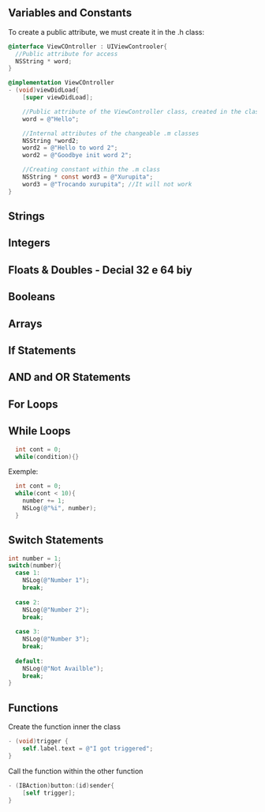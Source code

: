## **Variables and Constants**

To create a public attribute, we must create it in the .h class:
```objective-c
@interface ViewCOntroller : UIViewControoler{
  //Public attribute for access
  NSString * word;
}
```

```objective-c
@implementation ViewCOntroller
- (void)viewDidLoad{
    [super viewDidLoad];

    //Public attribute of the ViewController class, created in the class .h
    word = @"Hello";

    //Internal attributes of the changeable .m classes
    NSString *word2;
    word2 = @"Hello to word 2";
    word2 = @"Goodbye init word 2";

    //Creating constant within the .m class
    NSString * const word3 = @"Xurupita";
    word3 = @"Trocando xurupita"; //It will not work
}
```


## **Strings**

## **Integers**

## **Floats & Doubles - Decial 32 e 64 biy**

## **Booleans**

## **Arrays**

## **If Statements**

## **AND and OR Statements**

## **For Loops**

## **While Loops**
```objective-c
  int cont = 0;
  while(condition){}
```
  Exemple:
  
```objective-c
  int cont = 0;
  while(cont < 10){
    number += 1;
    NSLog(@"%i", number);
  }
```

## **Switch Statements**

  ```objective-c
  int number = 1;
  switch(number){
    case 1:
      NSLog(@"Number 1");
      break;
      
    case 2:
      NSLog(@"Number 2");
      break;
      
    case 3:
      NSLog(@"Number 3");
      break;
      
    default:
      NSLog(@"Not Availble");
      break;
  }
  ```

## **Functions**


Create the function inner the class
```objective-c
- (void)trigger {
    self.label.text = @"I got triggered";
}
```

Call the function within the other function
```objective-c
- (IBAction)button:(id)sender{
    [self trigger];
}
```
